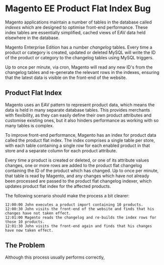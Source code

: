 # Magento EE Product Flat Index Bug #

Magento applications maintain a number of tables in the database called *indexes* which are designed to optimise front-end performance. These index tables are essentially simplified, cached views of EAV data held elsewhere in the database.

Magento Enterprise Edition has a number *changelog* tables. Every time a product or category is created, updated or deleted MySQL will write the ID of the product or category to the changelog tables using MySQL triggers.

Up to once per minute, via cron, Magento will read any new ID's from the changelog tables and re-generate the relevant rows in the indexes, ensuring that the latest data is visible on the front-end of the website.

## Product Flat Index ##

Magento uses an EAV pattern to represent product data, which means the data is held in many separate database tables. This provides merchants with flexibility, as they can easily define their own product attributes and customise existing ones, but it also hinders performance as working with so many tables is complex.

To improve front-end performance, Magento has an index for product data called the product flat index. The index comprises a single table per store, with each table containing a single row for each enabled product in that store and a separate column for each product attribute.

Every time a product is created or deleted, or one of its attribute values changes, one or more rows are added to the product flat changelog containing the ID of the product which has changed. Up to once per minute, that table is read by Magento, and any changes which have not already been processed are passed to the product flat changelog indexer, which updates product flat index for the affected products.

The following scenario should make the process a bit clearer:
```
12:00:00 John executes a product import containing 10 products.
12:00:30 John visits the front-end of the website and finds that his changes have not taken effect.
12:01:00 Magento reads the changelog and re-builds the index rows for those 10 products.
12:01:30 John visits the front-end again and finds that his changes have now taken effect.
```

## The Problem ##

Although this process usually performs correctly, 
